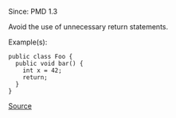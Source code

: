 Since: PMD 1.3

Avoid the use of unnecessary return statements.

Example(s):
```
public class Foo {
  public void bar() {
    int x = 42;
    return;
  }
}
```

[Source](https://pmd.github.io/pmd-5.5.4/pmd-java/rules/java/unnecessary.html#UnnecessaryReturn)
